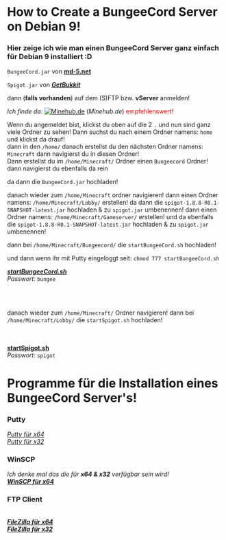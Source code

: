 # How to Create a BungeeCord Server on Debian 9!
### Hier zeige ich wie man einen BungeeCord Server ganz einfach für Debian 9 installiert :D


``BungeeCord.jar`` von __**[md-5.net](https://ci.md-5.net/job/BungeeCord/lastSuccessfulBuild/artifact/bootstrap/target/BungeeCord.jar "BungeeCord hier Downloaden!")**__

``Spigot.jar`` von [__*GetBukkit*__](https://cdn.getbukkit.org/spigot/spigot-1.8.8-R0.1-SNAPSHOT-latest.jar "Spigot 1.8.8 hier Downloaden!")

dann (**falls vorhanden**) auf dem (S)FTP bzw. **vServer** anmelden!

*Ich finde da:* <a href="https://minehub.de/v-server/v-server-mieten/"><img src="https://minehub.de/static/web/img/meta/favicon-32x32.png" alt="Minehub.de"></a> (*Minehub.de*) <font color="#ff000">empfehlenswert!</font>

Wenn du angemeldet bist, klickst du oben auf die 2 ``.`` und nun sind ganz viele Ordner zu sehen!
Dann suchst du nach einem Ordner namens: ``home`` und klickst da drauf!
<br>
dann in den ``/home/`` danach erstellst du den nächsten Ordner namens: ``Minecraft`` dann navigierst du in diesen Ordner!<br>
Dann erstellst du im ``/home/Minecraft/`` Ordner einen ``Bungeecord`` Ordner!
dann navigierst du ebenfalls da rein

da dann die ``BungeeCord.jar`` hochladen!

danach wieder zum ``/home/Minecraft`` ordner navigieren!
dann einen Ordner namens: ``/home/Minecraft/Lobby/`` erstellen!
da dann die ``spigot-1.8.8-R0.1-SNAPSHOT-latest.jar`` hochladen & zu ``spigot.jar`` umbenennen!
dann einen Ordner namens: ``/home/Minecraft/Gameserver/`` erstellen!
und da ebenfalls die ``spigot-1.8.8-R0.1-SNAPSHOT-latest.jar`` hochladen & zu ``spigot.jar`` umbenennen!

dann bei ``/home/Minecraft/Bungeecord/`` die ``startBungeeCord.sh`` hochladen!

und dann wenn ihr mit Putty eingeloggt seit: ``chmod 777 startBungeeCord.sh``

[__*startBungeeCord.sh*__](https://workupload.com/file/U9KuZCsX "startBungeeCord.sh hier Downloaden!")
<br>*Passwort:* ``bungee``

<br><br>

danach wieder zum ``/home/Minecraft/`` Ordner navigieren!
dann bei ``/home/Minecraft/Lobby/`` die ``startSpigot.sh`` hochladen!

<br><br>
[__**startSpigot.sh**__](https://workupload.com/file/3gUtTvEn "startSpigot.sh hier Downloaden!")
<br>*Passwort:* ``spigot``



# Programme für die Installation eines BungeeCord Server's!

### Putty

[*Putty für x64*](https://the.earth.li/~sgtatham/putty/latest/w64/putty-64bit-0.73-installer.msi "Putty hier für x64 Downloaden!")
<br>
[*Putty für x32*](https://the.earth.li/~sgtatham/putty/latest/w32/putty-0.73-installer.msi "Putty hier für x32 Downloaden!")

### WinSCP
*Ich denke mal das die für* __***x64 & x32***__ *verfügbar sein wird!*
<br>[_**WinSCP für x64**_](https://winscp.net/download/WinSCP-5.15.9-Setup.exe "WinSCP hier für die x64 & x32 Downloaden!")

### FTP Client
<br>[_**FileZilla für x64**_](https://dl4.cdn.filezilla-project.org/client/FileZilla_3.46.3_win64-setup.exe?h=AyHjXFMbBd0yn3lVyK7Srg&x=1577704964 "FileZilla hier für die x64 Downloaden!")
<br>[_**FileZilla für x32**_](https://dl4.cdn.filezilla-project.org/client/FileZilla_3.46.3_win32-setup.exe?h=AiH3P_5I3NthQ9c3A5wIjw&x=1577704964 "FileZilla hier für die x32 Downloaden!")
